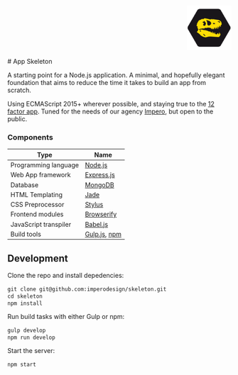 <p align='right'>
<img width='100' src='https://raw.githubusercontent.com/imperodesign/skeleton/master/app/static/src/img/skeleton-logo.png?raw=true'>
</p>
# App Skeleton

A starting point for a Node.js application. A minimal, and hopefully elegant foundation that aims to reduce the time it takes to build an app from scratch.

Using ECMAScript 2015+ wherever possible, and staying true to the [12 factor app](http://12factor.net). Tuned for the needs of our agency [Impero](http://weareimpero.com), but open to the public.

### Components
Type | Name
--- | ---
Programming language | [Node.js](https://nodejs.org)
Web App framework | [Express.js](http://expressjs.com)
Database | [MongoDB](https://www.mongodb.org)
HTML Templating | [Jade](http://jade-lang.com)
CSS Preprocessor | [Stylus](https://learnboost.github.io/stylus)
Frontend modules | [Browserify](http://browserify.org)
JavaScript transpiler | [Babel.js](http://babeljs.io)
Build tools | [Gulp.js](http://gulpjs.com), [npm](https://www.npmjs.com)


## Development
Clone the repo and install depedencies:

```
git clone git@github.com:imperodesign/skeleton.git
cd skeleton
npm install
```

Run build tasks with either Gulp or npm:
```
gulp develop
npm run develop
```

Start the server:
```
npm start
```
